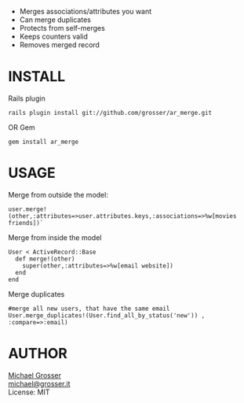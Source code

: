  - Merges associations/attributes you want
 - Can merge duplicates
 - Protects from self-merges
 - Keeps counters valid
 - Removes merged record


INSTALL
=======

Rails plugin

    rails plugin install git://github.com/grosser/ar_merge.git

OR Gem

    gem install ar_merge


USAGE
=====
Merge from outside the model:

    user.merge!(other,:attributes=>user.attributes.keys,:associations=>%w[movies friends])`

Merge from inside the model

    User < ActiveRecord::Base
      def merge!(other)
        super(other,:attributes=>%w[email website])
      end
    end

Merge duplicates

    #merge all new users, that have the same email
    User.merge_duplicates!(User.find_all_by_status('new')) , :compare=>:email)

AUTHOR
======
[Michael Grosser](grosser.it)</br>
michael@grosser.it</br>
License: MIT
